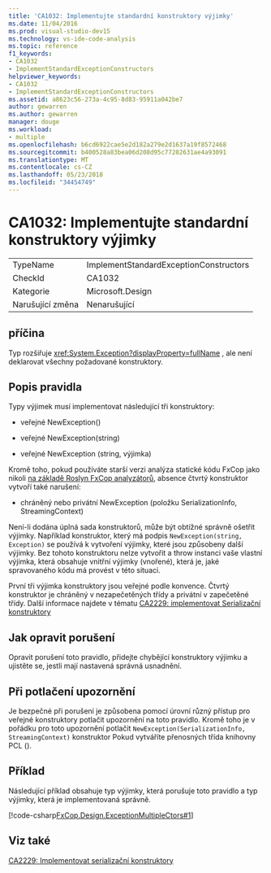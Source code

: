 ```yaml
---
title: 'CA1032: Implementujte standardní konstruktory výjimky'
ms.date: 11/04/2016
ms.prod: visual-studio-dev15
ms.technology: vs-ide-code-analysis
ms.topic: reference
f1_keywords:
- CA1032
- ImplementStandardExceptionConstructors
helpviewer_keywords:
- CA1032
- ImplementStandardExceptionConstructors
ms.assetid: a8623c56-273a-4c95-8d83-95911a042be7
author: gewarren
ms.author: gewarren
manager: douge
ms.workload:
- multiple
ms.openlocfilehash: b6cd6922cae5e2d182a279e2d1637a19f8572468
ms.sourcegitcommit: b400528a83bea06d208d95c77282631ae4a93091
ms.translationtype: MT
ms.contentlocale: cs-CZ
ms.lasthandoff: 05/23/2018
ms.locfileid: "34454749"
---
```

# <a name="ca1032-implement-standard-exception-constructors"></a>CA1032: Implementujte standardní konstruktory výjimky

|||
|-|-|
|TypeName|ImplementStandardExceptionConstructors|
|CheckId|CA1032|
|Kategorie|Microsoft.Design|
|Narušující změna|Nenarušující|

## <a name="cause"></a>příčina

Typ rozšiřuje <xref:System.Exception?displayProperty=fullName> , ale není deklarovat všechny požadované konstruktory.

## <a name="rule-description"></a>Popis pravidla

Typy výjimek musí implementovat následující tři konstruktory:

- veřejné NewException()

- veřejné NewException(string)

- veřejné NewException (string, výjimka)

Kromě toho, pokud používáte starší verzi analýza statické kódu FxCop jako nikoli [na základě Roslyn FxCop analyzátorů](../code-quality/roslyn-analyzers-overview.md), absence čtvrtý konstruktor vytvoří také narušení:

- chráněný nebo privátní NewException (položku SerializationInfo, StreamingContext)

Není-li dodána úplná sada konstruktorů, může být obtížné správně ošetřit výjimky. Například konstruktor, který má podpis `NewException(string, Exception)` se používá k vytvoření výjimky, které jsou způsobeny další výjimky. Bez tohoto konstruktoru nelze vytvořit a throw instanci vaše vlastní výjimka, která obsahuje vnitřní výjimky (vnořené), která je, jaké spravovaného kódu má provést v této situaci.

První tři výjimka konstruktory jsou veřejné podle konvence. Čtvrtý konstruktor je chráněný v nezapečetěných třídy a privátní v zapečetěné třídy. Další informace najdete v tématu [CA2229: implementovat Serializační konstruktory](../code-quality/ca2229-implement-serialization-constructors.md)

## <a name="how-to-fix-violations"></a>Jak opravit porušení

Opravit porušení toto pravidlo, přidejte chybějící konstruktory výjimku a ujistěte se, jestli mají nastavená správná usnadnění.

## <a name="when-to-suppress-warnings"></a>Při potlačení upozornění

Je bezpečné při porušení je způsobena pomocí úrovní různý přístup pro veřejné konstruktory potlačit upozornění na toto pravidlo. Kromě toho je v pořádku pro toto upozornění potlačit `NewException(SerializationInfo, StreamingContext)` konstruktor Pokud vytváříte přenosných třída knihovny PCL ().

## <a name="example"></a>Příklad

Následující příklad obsahuje typ výjimky, která porušuje toto pravidlo a typ výjimky, která je implementovaná správně.

[!code-csharp[FxCop.Design.ExceptionMultipleCtors#1](../code-quality/codesnippet/CSharp/ca1032-implement-standard-exception-constructors_1.cs)]

## <a name="see-also"></a>Viz také

[CA2229: Implementovat serializační konstruktory](../code-quality/ca2229-implement-serialization-constructors.md)